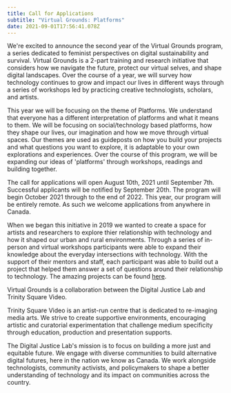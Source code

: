 ```yaml
---
title: Call for Applications
subtitle: "Virtual Grounds: Platforms"
date: 2021-09-01T17:56:41.078Z
---
```

We're excited to announce the second year of the Virtual Grounds program, a series dedicated to feminist perspectives on digital sustainability and survival. Virtual Grounds is a 2-part training and research initiative that considers how we navigate the future, protect our virtual selves, and shape digital landscapes. Over the course of a year, we will survey how technology continues to grow and impact our lives in different ways through a series of workshops led by practicing creative technologists, scholars, and artists.

This year we will be focusing on the theme of Platforms. We understand that everyone has a different interpretation of platforms and what it means to them. We will be focusing on social/technology based platforms, how they shape our lives, our imagination and how we move through virtual spaces. Our themes are used as guideposts on how you build your projects and what questions you want to explore, it is adaptable to your own explorations and experiences. Over the course of this program, we will be expanding our ideas of 'platforms' through workshops, readings and building together.

The call for applications will open August 10th, 2021 until September 7th. Successful applicants will be notified by September 20th. The program will begin October 2021 through to the end of 2022. This year, our program will be entirely remote. As such we welcome applications from anywhere in Canada.

When we began this initiative in 2019 we wanted to create a space for artists and researchers to explore thier relationship with technology and how it shaped our urban and rural environments. Through a series of in-person and virtual workshops participants were able to expand their knowledge about the everyday intersections with technology. With the support of their mentors and staff, each participant was able to build out a project that helped them answer a set of questions around their relationship to technology. The amazing projects can be found [here](https://www.showcase.virtualgrounds.zone/).

Virtual Grounds is a collaboration between the Digital Justice Lab and Trinity Square Video.

Trinity Square Video is an artist-run centre that is dedicated to re-imaging media arts. We strive to create supportive environments, encouraging artistic and curatorial experimentation that challenge medium specificity through education, production and presentation supports.

The Digital Justice Lab's mission is to focus on building a more just and equitable future. We engage with diverse communities to build alternative digital futures, here in the nation we know as Canada. We work alongside technologists, community activists, and policymakers to shape a better understanding of technology and its impact on communities across the country.
